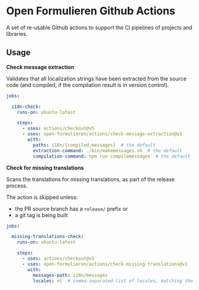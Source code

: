 # Open Formulieren Github Actions

A set of re-usable Github actions to support the CI pipelines of projects and libraries.

## Usage

**Check message extraction**

Validates that all localization strings have been extracted from the source code (and
compiled, if the compilation result is in version control).

```yaml
jobs:

  i18n-check:
    runs-on: ubuntu-latest

    steps:
      - uses: actions/checkout@v5
      - uses: open-formulieren/actions/check-message-extraction@v1
        with:
          paths: i18n/{compiled,messages}  # the default
          extraction-command: ./bin/makemessages.sh  # the default
          compilation-command: npm run compilemessages  # the default
```

**Check for missing translations**

Scans the translations for missing translations, as part of the release process.

The action is skipped unless:

* the PR source branch has a `release/` prefix or
* a git tag is being built

```yaml
jobs:

  missing-translations-check:
    runs-on: ubuntu-latest

    steps:
      - uses: actions/checkout@v5
      - uses: open-formulieren/actions/check-missing-translations@v1
        with:
          messages-path: i18n/messages
          locales: nl  # comma-separated list of locales, matching the i18n/messages/{locale}.json path
```
